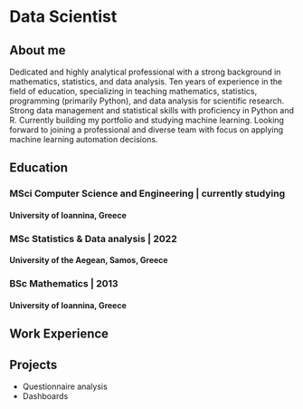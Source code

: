 # Data Scientist
## About me
Dedicated and highly analytical professional with a strong background in
mathematics, statistics, and data analysis. Ten years of experience in the
field of education, specializing in teaching mathematics, statistics,
programming (primarily Python), and data analysis for scientific research.
Strong data management and statistical skills with proficiency in Python and
R. Currently building my portfolio and studying machine learning. Looking
forward to joining a professional and diverse team with focus on applying
machine learning automation decisions.
## Education
### MSci Computer Science and Engineering | currently studying
#### University of Ioannina, Greece
### MSc Statistics & Data analysis | 2022
#### University of the Aegean, Samos, Greece
### BSc Mathematics | 2013
#### University of Ioannina, Greece
## Work Experience
## Projects
* Questionnaire analysis
* Dashboards
